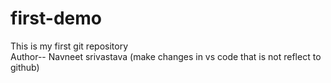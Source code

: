 # first-demo
This is my first git repository
<br>
Author-- Navneet srivastava (make changes in vs code that is not reflect to github)
